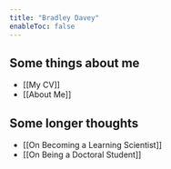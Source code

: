```yaml
---
title: "Bradley Davey"
enableToc: false
---
```




<h2> Some things about me</h2>

- [[My CV]]
- [[About Me]]

<h2> Some longer thoughts </h2>

- [[On Becoming a Learning Scientist]]
- [[On Being a Doctoral Student]]
